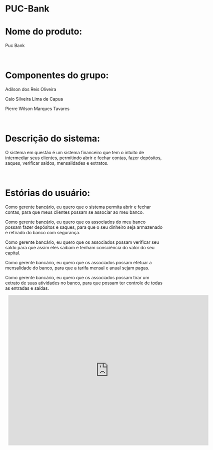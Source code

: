 # PUC-Bank

<p><h1>Nome do produto:</h1></p>
<p>Puc Bank</p>
<br>
<p><h1>Componentes do grupo:</h1></p>
<p>Adilson dos Reis Oliveira</p>
<p>Caio Silveira Lima de Capua</p>
<p>Pierre Wilson Marques Tavares</p>
<br>
<p><h1>Descrição do sistema:</h1></p>
<p>O sistema em questão é um sistema financeiro que tem o intuito de intermediar seus clientes, permitindo abrir e fechar contas, fazer depósitos, saques, verificar saldos, mensalidades e extratos.</p>
<br>
<p><h1>Estórias do usuário:</h1></p>
<p>Como gerente bancário, eu quero que o sistema permita abrir e fechar contas, para que meus clientes possam se associar ao meu banco.</p>
<p>Como gerente bancário, eu quero que os associados do meu banco possam fazer depósitos e saques, para que o seu dinheiro seja armazenado e retirado do banco com segurança.</p>
<p>Como gerente bancário, eu quero que os associados possam verificar seu saldo para que assim eles saibam e tenham consciência do valor do seu capital.</p>
<p>Como gerente bancário, eu quero que os associados possam efetuar a mensalidade do banco, para que a tarifa mensal e anual sejam pagas.</p>
<p>Como gerente bancário, eu quero que os associados possam tirar um extrato de suas atividades no banco, para que possam ter controle de todas as entradas e saídas.</p>
<div style="width: 640px; height: 480px; margin: 10px; position: relative;"><iframe allowfullscreen frameborder="0" style="width:640px; height:480px" src="https://lucid.app/documents/embeddedchart/5b7feb09-832f-4c5d-bfcf-248432693fb0" id="-FpEUO0kLE01"></iframe></div>
